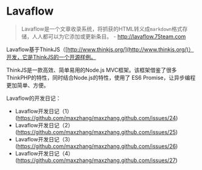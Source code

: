 Lavaflow
========
> Lavaflow是一个文章收录系统，将抓获的HTML转义成`markdown`格式存储，人人都可以为它添加或更新条目。 - http://lavaflow.75team.com

Lavaflow基于ThinkJS（[http://www.thinkjs.org/](http://www.thinkjs.org/)）开发，它是ThinkJS的一个开源样例。

ThinkJS是一款高效、简单易用的Node.js MVC框架。该框架借鉴了很多ThinkPHP的特性，同时结合Node.js的特性，使用了 ES6 Promise，让异步编程更加简单、方便。

Lavaflow的开发日记：
 * Lavaflow开发日记（1） (https://github.com/maxzhang/maxzhang.github.com/issues/24)
 * Lavaflow开发日记（2） (https://github.com/maxzhang/maxzhang.github.com/issues/25)
 * Lavaflow开发日记（3） (https://github.com/maxzhang/maxzhang.github.com/issues/26)
 * Lavaflow开发日记（4） (https://github.com/maxzhang/maxzhang.github.com/issues/27)
